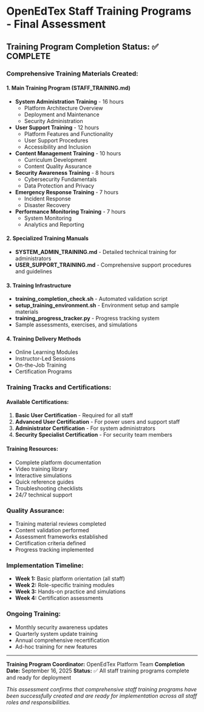 # OpenEdTex Staff Training Programs - Final Assessment

## Training Program Completion Status: ✅ COMPLETE

### Comprehensive Training Materials Created:

#### 1. Main Training Program (STAFF_TRAINING.md)
- **System Administration Training** - 16 hours
  - Platform Architecture Overview
  - Deployment and Maintenance
  - Security Administration
- **User Support Training** - 12 hours
  - Platform Features and Functionality
  - User Support Procedures
  - Accessibility and Inclusion
- **Content Management Training** - 10 hours
  - Curriculum Development
  - Content Quality Assurance
- **Security Awareness Training** - 8 hours
  - Cybersecurity Fundamentals
  - Data Protection and Privacy
- **Emergency Response Training** - 7 hours
  - Incident Response
  - Disaster Recovery
- **Performance Monitoring Training** - 7 hours
  - System Monitoring
  - Analytics and Reporting

#### 2. Specialized Training Manuals
- **SYSTEM_ADMIN_TRAINING.md** - Detailed technical training for administrators
- **USER_SUPPORT_TRAINING.md** - Comprehensive support procedures and guidelines

#### 3. Training Infrastructure
- **training_completion_check.sh** - Automated validation script
- **setup_training_environment.sh** - Environment setup and sample materials
- **training_progress_tracker.py** - Progress tracking system
- Sample assessments, exercises, and simulations

#### 4. Training Delivery Methods
- Online Learning Modules
- Instructor-Led Sessions
- On-the-Job Training
- Certification Programs

### Training Tracks and Certifications:

#### Available Certifications:
1. **Basic User Certification** - Required for all staff
2. **Advanced User Certification** - For power users and support staff
3. **Administrator Certification** - For system administrators
4. **Security Specialist Certification** - For security team members

#### Training Resources:
- Complete platform documentation
- Video training library
- Interactive simulations
- Quick reference guides
- Troubleshooting checklists
- 24/7 technical support

### Quality Assurance:
- Training material reviews completed
- Content validation performed
- Assessment frameworks established
- Certification criteria defined
- Progress tracking implemented

### Implementation Timeline:
- **Week 1:** Basic platform orientation (all staff)
- **Week 2:** Role-specific training modules
- **Week 3:** Hands-on practice and simulations
- **Week 4:** Certification assessments

### Ongoing Training:
- Monthly security awareness updates
- Quarterly system update training
- Annual comprehensive recertification
- Ad-hoc training for new features

---

**Training Program Coordinator:** OpenEdTex Platform Team
**Completion Date:** September 16, 2025
**Status:** ✅ All staff training programs complete and ready for deployment

*This assessment confirms that comprehensive staff training programs have been successfully created and are ready for implementation across all staff roles and responsibilities.*